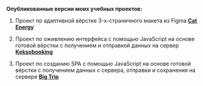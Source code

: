 **Опубликованные версии моих учебных проектов:**

1. Проект по адаптивной вёрстке 3-x-страничного макета из Figma
**[Cat Energy](https://olga-aheichyk.github.io/portfolio-projects-publish/cat-energy/build/index.html)**

2. Проект по оживлению интерфейса с помощью JavaScript на основе готовой вёрстки с получением и отправкой данных на сервер
**[Keksobooking](https://olga-aheichyk.github.io/portfolio-projects-publish/keksobooking/build/)**

3. Проект по созданию SPA с помощью JavaScript на основе готовой вёрстки с получением данных с сервера, отправки и сохранения на сервере
**[Big Trip](https://olga-aheichyk.github.io/portfolio-projects-publish/big-trip/build/)**